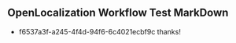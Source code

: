 ## OpenLocalization Workflow Test MarkDown
* f6537a3f-a245-4f4d-94f6-6c4021ecbf9c 
thanks!<!--HONumber=Mar16_HO3-->
